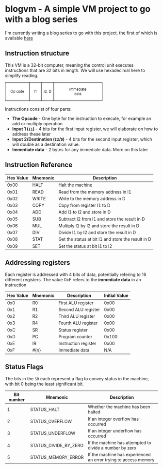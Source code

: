 # blogvm - A simple VM project to go with a blog series
I'm currently writing a blog series to go with this project, the
first of which is available [here](https://www.stephengream.com/writing-a-vm-part-one)

## Instruction structure
This VM is a 32-bit computer, meaning the control unit executes instructions that are
32 bits in length. We will use hexadecimal here to simplify reading.

![What an instruction looks like](./docs/Instruction.drawio.png)

Instructions consist of four parts:
* **The Opcode** - One byte for the instruction to execute, for example an add or multiply operation
* **Input 1 (`I1`)** - 4 bits for the first input register, we will elaborate on how to address these later
* **Input 2/Destination (`I2`/`D`)** - 4 bits for the second input register, which will double as a destination value.
* **Immediate data** - 2 bytes for any immediate data. More on this later

## Instruction Reference
| Hex Value | Mnemonic | Description                                        |
|-----------|----------|----------------------------------------------------|
| 0x00      | HALT     | Halt the machine                                   |
| 0x01      | READ     | Read from the memory address in I1                 |
| 0x02      | WRITE    | Write to the memory address in D                   |
| 0x03      | COPY     | Copy from register I1 to D                         |
| 0x04      | ADD      | Add I1 to I2 and store in D                        |
| 0x05      | SUB      | Subtract I2 from I1 and store the result in D      |
| 0x06      | MUL      | Multiply I1 by I2 and store the result in D        |
| 0x07      | DIV      | Divide I1 by I2 and store the result in D          |
| 0x08      | STAT     | Get the status at bit I1 and store the result in D |
| 0x09      | SET      | Set the status at bit I1 to I2                     |


## Addressing registers
Each register is addressed with 4 bits of data, potentially refering to 16 different
registers. The value 0xF refers to the **immediate data** in an instruction

| Hex Value | Mnemonic | Description          | Initial Value |
|-----------|----------|----------------------|---------------|
| 0x0       | R0       | First ALU register   | 0x00          |
| 0x1       | R1       | Second ALU register  | 0x00          |
| 0x2       | R2       | Third ALU register   | 0x00          |
| 0x3       | R4       | Fourth ALU register  | 0x00          |
| 0xC       | SR       | Status register      | 0x00          |
| 0xD       | PC       | Program counter      | 0x100         |
| 0xE       | IR       | Instruction register | 0x00          |
| 0xF       | #{n}     | Immediate data       | N/A           |

## Status Flags
The bits in the `SR` each represent a flag to convey status in the machine, with bit 0 being the least significant
bit.

| Bit number | Mnemonic              | Description                                                     |
|------------|-----------------------|-----------------------------------------------------------------|
| 1          | STATUS_HALT           | Whether the machine has been halted                             |
| 2          | STATUS_OVERFLOW       | If an integer overflow has occurred                             |
| 3          | STATUS_UNDERFLOW      | If an integer underflow has occurred                            |
| 4          | STATUS_DIVIDE_BY_ZERO | If the machine has attempted to divide a number by zero         |
| 5          | STATUS_MEMORY_ERROR   | If the machine has experienced an error trying to access memory |